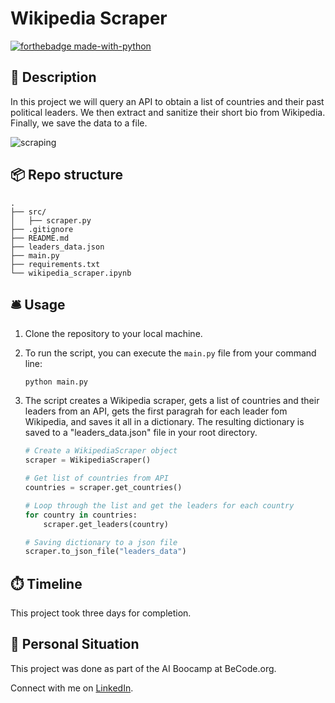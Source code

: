 # Wikipedia Scraper
[![forthebadge made-with-python](https://ForTheBadge.com/images/badges/made-with-python.svg)](https://www.python.org/)


## 🏢 Description

In this project we will query an API to obtain a list of countries and their past political leaders. We then extract and sanitize their short bio from Wikipedia. Finally, we save the data to a file.

![scraping](https://media4.giphy.com/media/Xe02toxlUsztG7iQgb/giphy.gif?cid=ecf05e47lixeo6qe5y4ooabkh0hfdz0t1pio4h0qgbngjq0n&ep=v1_gifs_search&rid=giphy.gif&ct=g)

## 📦 Repo structure

```
.
├── src/
│   ├── scraper.py
├── .gitignore
├── README.md
├── leaders_data.json
├── main.py
├── requirements.txt
└── wikipedia_scraper.ipynb
```

## 🛎️ Usage

1. Clone the repository to your local machine.

2. To run the script, you can execute the `main.py` file from your command line:

    ```
    python main.py
    ```

3. The script creates a Wikipedia scraper, gets a list of countries and their leaders from an API, gets the first paragrah for each leader fom Wikipedia, and saves it all in a dictionary. The resulting dictionary is saved to a "leaders_data.json" file in your root directory. 

    ```python
    # Create a WikipediaScraper object
    scraper = WikipediaScraper()

    # Get list of countries from API
    countries = scraper.get_countries()

    # Loop through the list and get the leaders for each country
    for country in countries:
        scraper.get_leaders(country)

    # Saving dictionary to a json file
    scraper.to_json_file("leaders_data")
    ```
## ⏱️ Timeline

This project took three days for completion.

## 📌 Personal Situation
This project was done as part of the AI Boocamp at BeCode.org. 

Connect with me on [LinkedIn](https://www.linkedin.com/in/zelimkhan-jachichanov/).
